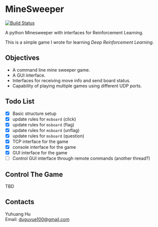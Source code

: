# MineSweeper

[![Build Status](https://travis-ci.org/duguyue100/minesweeper.svg?branch=master)](https://travis-ci.org/duguyue100/minesweeper)

A python Minesweeper with interfaces for Reinforcement Learning.

This is a simple game I wrote for learning _Deep Reinforcement Learning_.

## Objectives

+   A command line mine sweeper game.
+   A GUI interface.
+   Interfaces for receiving move info and send board status.
+   Capability of playing multiple games using different UDP ports.

## Todo List

+   [x] Basic structure setup
+   [x] update rules for `msboard` (click)
+   [x] update rules for `msboard` (flag)
+   [x] update rules for `msboard` (unflag)
+   [x] update rules for `msboard` (question)
+   [x] TCP interface for the game
+   [x] console interface for the game
+   [x] GUI interface for the game
+   [ ] Control GUI interface through remote commands (another thread?)

## Control The Game

TBD

## Contacts

Yuhuang Hu  
Email: duguyue100@gmail.com
